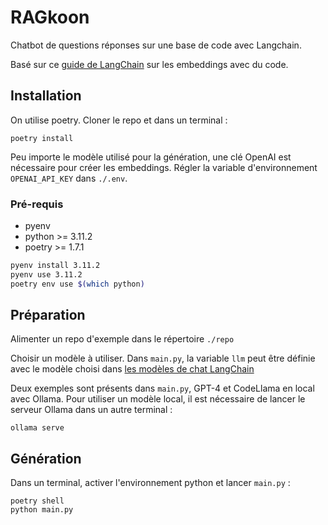 # RAGkoon

Chatbot de questions réponses sur une base de code avec Langchain.

Basé sur ce
[guide de LangChain](https://python.langchain.com/docs/use_cases/question_answering/code_understanding#open-source-llms)
sur les embeddings avec du code.

## Installation

On utilise poetry. Cloner le repo et dans un terminal :

```shell
poetry install
```

Peu importe le modèle utilisé pour la génération, une clé OpenAI est nécessaire
pour créer les embeddings. Régler la variable d'environnement `OPENAI_API_KEY`
dans `./.env`.

### Pré-requis

- pyenv
- python >= 3.11.2
- poetry >= 1.7.1

```sh
pyenv install 3.11.2
pyenv use 3.11.2
poetry env use $(which python)
```

## Préparation

Alimenter un repo d'exemple dans le répertoire `./repo`

Choisir un modèle à utiliser. Dans `main.py`, la variable `llm` peut être
définie avec le modèle choisi dans
[les modèles de chat LangChain](https://python.langchain.com/docs/integrations/chat/)

Deux exemples sont présents dans `main.py`, GPT-4 et CodeLlama en local avec
Ollama. Pour utiliser un modèle local, il est nécessaire de lancer le serveur
Ollama dans un autre terminal :

```shell
ollama serve
```

## Génération

Dans un terminal, activer l'environnement python et lancer `main.py` :

```shell
poetry shell
python main.py
```
